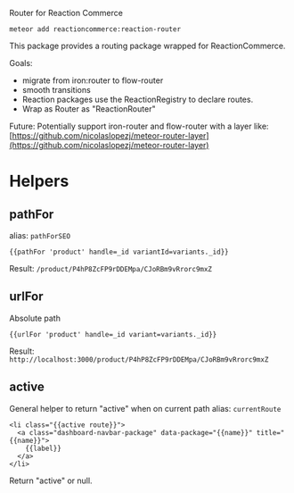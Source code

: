 Router for Reaction Commerce

```
meteor add reactioncommerce:reaction-router
```

This package provides a routing package wrapped for ReactionCommerce.

Goals:
- migrate from iron:router to flow-router
- smooth transitions
- Reaction packages use the ReactionRegistry to declare routes.
- Wrap as Router as "ReactionRouter"

Future: Potentially support iron-router and flow-router with a layer like: [https://github.com/nicolaslopezj/meteor-router-layer](https://github.com/nicolaslopezj/meteor-router-layer)

# Helpers
## pathFor
alias: `pathForSEO`

```
{{pathFor 'product' handle=_id variantId=variants._id}}
```

Result: `/product/P4hP8ZcFP9rDDEMpa/CJoRBm9vRrorc9mxZ`

## urlFor
Absolute path

```
{{urlFor 'product' handle=_id variant=variants._id}}
```

Result: `http://localhost:3000/product/P4hP8ZcFP9rDDEMpa/CJoRBm9vRrorc9mxZ`

## active
General helper to return "active" when on current path alias:  `currentRoute`

```
<li class="{{active route}}">
  <a class="dashboard-navbar-package" data-package="{{name}}" title="{{name}}">
    {{label}}
  </a>
</li>
```

Return "active" or null.
